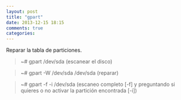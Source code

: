 ```yaml
---
layout: post
title: "gpart"
date: 2013-12-15 18:15
comments: true
categories: 
---
```

Reparar la tabla de particiones.

>~# gpart /dev/sda (escanear el disco)

>~# gpart -W /dev/sda /dev/sda (reparar)

>~# gpart -f -i /dev/sda (escaneo completo [-f] y preguntando si quieres o no activar la partición encontrada [-i])


